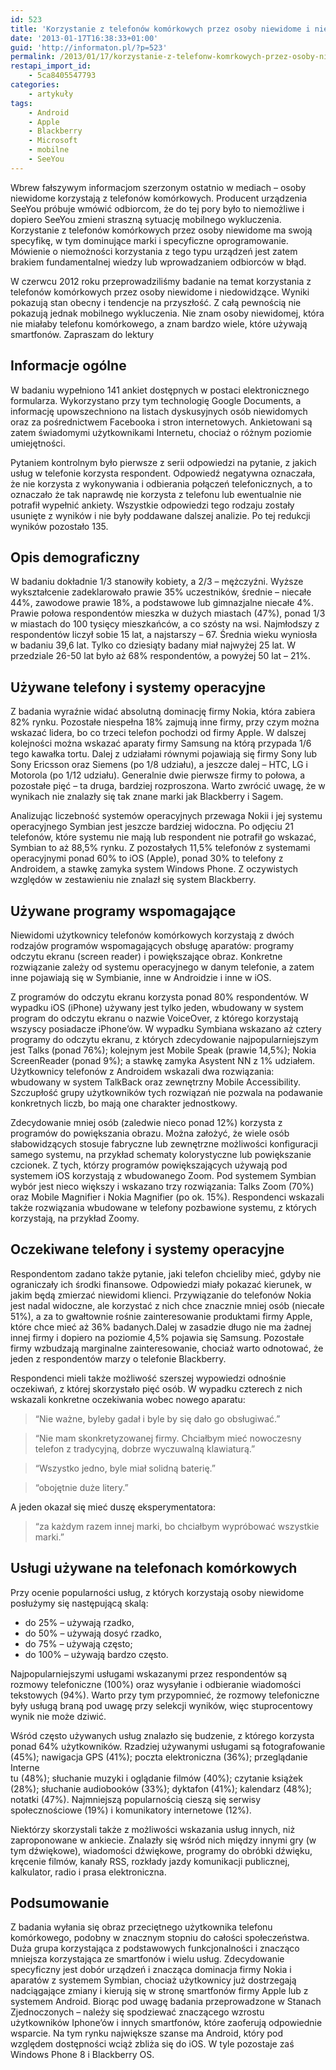 ```yaml
---
id: 523
title: 'Korzystanie z telefonów komórkowych przez osoby niewidome i niedowidzące'
date: '2013-01-17T16:38:33+01:00'
guid: 'http://informaton.pl/?p=523'
permalink: /2013/01/17/korzystanie-z-telefonw-komrkowych-przez-osoby-niewidome-i-niedowidzace/
restapi_import_id:
    - 5ca8405547793
categories:
    - artykuły
tags:
    - Android
    - Apple
    - Blackberry
    - Microsoft
    - mobilne
    - SeeYou
---
```


Wbrew fałszywym informacjom szerzonym ostatnio w mediach – osoby niewidome korzystają z telefonów komórkowych. Producent urządzenia SeeYou próbuje wmówić odbiorcom, że do tej pory było to niemożliwe i dopiero SeeYou zmieni straszną sytuację mobilnego wykluczenia. Korzystanie z telefonów komórkowych przez osoby niewidome ma swoją specyfikę, w tym dominujące marki i specyficzne oprogramowanie. Mówienie o niemożności korzystania z tego typu urządzeń jest zatem brakiem fundamentalnej wiedzy lub wprowadzaniem odbiorców w błąd.

W czerwcu 2012 roku przeprowadziliśmy badanie na temat korzystania z telefonów komórkowych przez osoby niewidome i niedowidzące. Wyniki pokazują stan obecny i tendencje na przyszłość. Z całą pewnością nie pokazują jednak mobilnego wykluczenia. Nie znam osoby niewidomej, która nie miałaby telefonu komórkowego, a znam bardzo wiele, które używają smartfonów. Zapraszam do lektury

## Informacje ogólne

W badaniu wypełniono 141 ankiet dostępnych w postaci elektronicznego formularza. Wykorzystano przy tym technologię Google Documents, a informację upowszechniono na listach dyskusyjnych osób niewidomych oraz za pośrednictwem Facebooka i stron internetowych. Ankietowani są zatem świadomymi użytkownikami Internetu, chociaż o różnym poziomie umiejętności.

Pytaniem kontrolnym było pierwsze z serii odpowiedzi na pytanie, z jakich usług w telefonie korzysta respondent. Odpowiedź negatywna oznaczała, że nie korzysta z wykonywania i odbierania połączeń telefonicznych, a to oznaczało że tak naprawdę nie korzysta z telefonu lub ewentualnie nie potrafił wypełnić ankiety. Wszystkie odpowiedzi tego rodzaju zostały usunięte z wyników i nie były poddawane dalszej analizie. Po tej redukcji wyników pozostało 135.

## Opis demograficzny

W badaniu dokładnie 1/3 stanowiły kobiety, a 2/3 – mężczyźni. Wyższe wykształcenie zadeklarowało prawie 35% uczestników, średnie – niecałe 44%, zawodowe prawie 18%, a podstawowe lub gimnazjalne niecałe 4%. Prawie połowa respondentów mieszka w dużych miastach (47%), ponad 1/3 w miastach do 100 tysięcy mieszkańców, a co szósty na wsi. Najmłodszy z respondentów liczył sobie 15 lat, a najstarszy – 67. Średnia wieku wyniosła w badaniu 39,6 lat. Tylko co dziesiąty badany miał najwyżej 25 lat. W przedziale 26-50 lat było aż 68% respondentów, a powyżej 50 lat – 21%.

## Używane telefony i systemy operacyjne

Z badania wyraźnie widać absolutną dominację firmy Nokia, która zabiera 82% rynku. Pozostałe niespełna 18% zajmują inne firmy, przy czym można wskazać lidera, bo co trzeci telefon pochodzi od firmy Apple. W dalszej kolejności można wskazać aparaty firmy Samsung na którą przypada 1/6 tego kawałka tortu. Dalej z udziałami równymi pojawiają się firmy Sony lub Sony Ericsson oraz Siemens (po 1/8 udziału), a jeszcze dalej – HTC, LG i Motorola (po 1/12 udziału). Generalnie dwie pierwsze firmy to połowa, a pozostałe pięć – ta druga, bardziej rozproszona. Warto zwrócić uwagę, że w wynikach nie znalazły się tak znane marki jak Blackberry i Sagem.

Analizując liczebność systemów operacyjnych przewaga Nokii i jej systemu operacyjnego Symbian jest jeszcze bardziej widoczna. Po odjęciu 21 telefonów, które systemu nie mają lub respondent nie potrafił go wskazać, Symbian to aż 88,5% rynku. Z pozostałych 11,5% telefonów z systemami operacyjnymi ponad 60% to iOS (Apple), ponad 30% to telefony z Androidem, a stawkę zamyka system Windows Phone. Z oczywistych względów w zestawieniu nie znalazł się system Blackberry.

## Używane programy wspomagające

Niewidomi użytkownicy telefonów komórkowych korzystają z dwóch rodzajów programów wspomagających obsługę aparatów: programy odczytu ekranu (screen reader) i powiększające obraz. Konkretne rozwiązanie zależy od systemu operacyjnego w danym telefonie, a zatem inne pojawiają się w Symbianie, inne w Androidzie i inne w iOS.

Z programów do odczytu ekranu korzysta ponad 80% respondentów. W wypadku iOS (iPhone) używany jest tylko jeden, wbudowany w system program do odczytu ekranu o nazwie VoiceOver, z którego korzystają wszyscy posiadacze iPhone’ów. W wypadku Symbiana wskazano aż cztery programy do odczytu ekranu, z których zdecydowanie najpopularniejszym jest Talks (ponad 76%); kolejnym jest Mobile Speak (prawie 14,5%); Nokia ScreenReader (ponad 9%); a stawkę zamyka Asystent NN z 1% udziałem. Użytkownicy telefonów z Androidem wskazali dwa rozwiązania: wbudowany w system TalkBack oraz zewnętrzny Mobile Accessibility. Szczupłość grupy użytkowników tych rozwiązań nie pozwala na podawanie konkretnych liczb, bo mają one charakter jednostkowy.

Zdecydowanie mniej osób (zaledwie nieco ponad 12%) korzysta z programów do powiększania obrazu. Można założyć, że wiele osób słabowidzących stosuje fabryczne lub zewnętrzne możliwości konfiguracji samego systemu, na przykład schematy kolorystyczne lub powiększanie czcionek. Z tych, którzy programów powiększających używają pod systemem iOS korzystają z wbudowanego Zoom. Pod systemem Symbian wybór jest nieco większy i wskazano trzy rozwiązania: Talks Zoom (70%) oraz Mobile Magnifier i Nokia Magnifier (po ok. 15%). Respondenci wskazali także rozwiązania wbudowane w telefony pozbawione systemu, z których korzystają, na przykład Zoomy.

## Oczekiwane telefony i systemy operacyjne

Respondentom zadano także pytanie, jaki telefon chcieliby mieć, gdyby nie ograniczały ich środki finansowe. Odpowiedzi miały pokazać kierunek, w jakim będą zmierzać niewidomi klienci. Przywiązanie do telefonów Nokia jest nadal widoczne, ale korzystać z nich chce znacznie mniej osób (niecałe 51%), a za to gwałtownie rośnie zainteresowanie produktami firmy Apple, które chce mieć aż 36% badanych.Dalej w zasadzie długo nie ma żadnej innej firmy i dopiero na poziomie 4,5% pojawia się Samsung. Pozostałe firmy wzbudzają marginalne zainteresowanie, chociaż warto odnotować, że jeden z respondentów marzy o telefonie Blackberry.

Respondenci mieli także możliwość szerszej wypowiedzi odnośnie oczekiwań, z której skorzystało pięć osób. W wypadku czterech z nich wskazali konkretne oczekiwania wobec nowego aparatu:

> “Nie ważne, byleby gadał i byle by się dało go obsługiwać.”

> “Nie mam skonkretyzowanej firmy. Chciałbym mieć nowoczesny telefon z tradycyjną, dobrze wyczuwalną klawiaturą.”

> “Wszystko jedno, byle miał solidną baterię.”

> “obojętnie duże litery.”

A jeden okazał się mieć duszę eksperymentatora:

> “za każdym razem innej marki, bo chciałbym wypróbować wszystkie marki.”

## Usługi używane na telefonach komórkowych

Przy ocenie popularności usług, z których korzystają osoby niewidome posłużymy się następującą skalą:

- do 25% – używają rzadko,
- do 50% – używają dosyć rzadko,
- do 75% – używają często;
- do 100% – używają bardzo często.

Najpopularniejszymi usługami wskazanymi przez respondentów są rozmowy telefoniczne (100%) oraz wysyłanie i odbieranie wiadomości tekstowych (94%). Warto przy tym przypomnieć, że rozmowy telefoniczne były usługą braną pod uwagę przy selekcji wyników, więc stuprocentowy wynik nie może dziwić.

Wśród często używanych usług znalazło się budzenie, z którego korzysta ponad 64% użytkowników. Rzadziej używanymi usługami są fotografowanie (45%); nawigacja GPS (41%); poczta elektroniczna (36%); przeglądanie Interne  
tu (48%); słuchanie muzyki i oglądanie filmów (40%); czytanie książek (28%); słuchanie audiobooków (33%); dyktafon (41%); kalendarz (48%); notatki (47%). Najmniejszą popularnością cieszą się serwisy społecznościowe (19%) i komunikatory internetowe (12%).

Niektórzy skorzystali także z możliwości wskazania usług innych, niż zaproponowane w ankiecie. Znalazły się wśród nich między innymi gry (w tym dźwiękowe), wiadomości dźwiękowe, programy do obróbki dźwięku, kręcenie filmów, kanały RSS, rozkłady jazdy komunikacji publicznej, kalkulator, radio i prasa elektroniczna.

## Podsumowanie

Z badania wyłania się obraz przeciętnego użytkownika telefonu komórkowego, podobny w znacznym stopniu do całości społeczeństwa. Duża grupa korzystająca z podstawowych funkcjonalności i znacząco mniejsza korzystająca ze smartfonów i wielu usług. Zdecydowanie specyficzny jest dobór urządzeń i znacząca dominacja firmy Nokia i aparatów z systemem Symbian, chociaż użytkownicy już dostrzegają nadciągające zmiany i kierują się w stronę smartfonów firmy Apple lub z systemem Android. Biorąc pod uwagę badania przeprowadzone w Stanach Zjednoczonych – należy się spodziewać znaczącego wzrostu użytkowników Iphone’ów i innych smartfonów, które zaoferują odpowiednie wsparcie. Na tym rynku największe szanse ma Android, który pod względem dostępności wciąż zbliża się do iOS. W tyle pozostaje zaś Windows Phone 8 i Blackberry OS.
